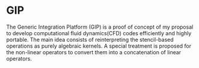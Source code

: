 # GIP

The Generic Integration Platform (GIP) is a proof of concept of my proposal to develop computational fluid dynamics(CFD) codes efficiently and highly portable.
The main idea consists of reinterpreting the stencil-based operations as purely algebraic kernels. A special treatment is proposed for the non-linear operators to convert them into a concatenation of linear operators.   
